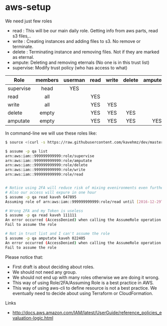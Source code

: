 # aws-setup

We need just few roles
 - read : This will be our main daily role. Getting info from aws parts, read s3 files,..
 - write : Creating instances and adding files to s3. No remove or terminate.
 - delete : Terminating instance and removing files. Not if they are marked as eternal.
 - ampute: Deleting and removing eternals (No one is in this trust list)
 - supervise: Modify trust policy (who has access to what)

| Role          | members   | userman | read | write | delete | ampute |
| ------------- |:---------:|:-------:|:----:|:-----:| :-----:| ------:|
| supervise     | head      | YES     |      |       |        |        |
| read          | all       |         | YES  |       |        |        |
| write         | all       |         | YES  | YES   |        |        |
| delete        | empty     |         | YES  | YES   | YES    |        |
| amputate      | empty     |         | YES  | YES   | YES    | YES    |

In command-line we will use these roles like:

```bash
$ source <(curl -s https://raw.githubusercontent.com/kavehmz/dev/master/home/share/aws_assumerole.sh)

$ assume -p qa list
arn:aws:iam::999999999999:role/supervise
arn:aws:iam::999999999999:role/amputate
arn:aws:iam::999999999999:role/delete
arn:aws:iam::999999999999:role/write
arn:aws:iam::999999999999:role/read


# Notice using 2FA will reduce risk of mixing evenironments even further.
# Also our access will expure in one hour
$ assume -p qa read kaveh 647895
Assuming role of arn:aws:iam::999999999999:role/read until [2016-12-29T18:44:20Z]

# Wrong 2FA and my Token is useless
$ assume -p qa read kaveh 111111
An error occurred (AccessDenied) when calling the AssumeRole operation: MultiFactorAuthentication failed with invalid MFA one time pass code. 
Fail to assume the role

# Not in trust list and I can't assume the role
$ assume -p qa amputate kaveh 022405
An error occurred (AccessDenied) when calling the AssumeRole operation: User: arn:aws:iam::999999999999:user/kaveh is not authorized to perform: sts:AssumeRole on resource: arn:aws:iam::999999999999:role/amputate
Fail to assume the role

```

Please notice that:
- First draft is about deciding about roles.
- We should not need any group.
- We should not end up with many roles otherwise we are doing it wrong.
- This way of using Role/2FA/Assuming Role is a best practice in AWS.
- This way of using aws-cli to define resource is not a best practice. We eventually need to decide about using Terraform or CloudFormation.

Links
- http://docs.aws.amazon.com/IAM/latest/UserGuide/reference_policies_evaluation-logic.html
